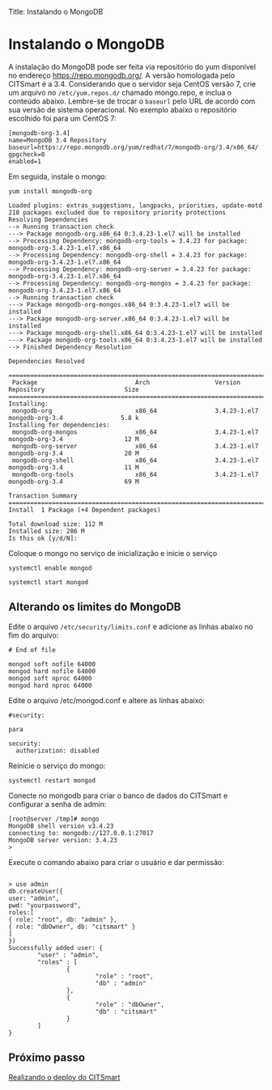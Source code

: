 Title: Instalando o MongoDB

# Instalando o MongoDB

A instalação do MongoDB pode ser feita via repositório do yum disponível no endereço https://repo.mongodb.org/. A versão homologada pelo CITSmart é a 3.4. Considerando que o servidor seja CentOS versão 7, crie um arquivo no `/etc/yum.repos.d/` chamado mongo.repo, e inclua o conteúdo abaixo. Lembre-se de trocar o `baseurl` pelo URL de acordo com sua versão de sistema operacional. No exemplo abaixo o repositório escolhido foi para um CentOS 7:

``` shell
[mongodb-org-3.4]
name=MongoDB 3.4 Repository
baseurl=https://repo.mongodb.org/yum/redhat/7/mongodb-org/3.4/x86_64/
gpgcheck=0
enabled=1
```

Em seguida, instale o mongo:

``` shell
yum install mongodb-org
```
``` shell
Loaded plugins: extras_suggestions, langpacks, priorities, update-motd
210 packages excluded due to repository priority protections
Resolving Dependencies
--> Running transaction check
---> Package mongodb-org.x86_64 0:3.4.23-1.el7 will be installed
--> Processing Dependency: mongodb-org-tools = 3.4.23 for package: mongodb-org-3.4.23-1.el7.x86_64
--> Processing Dependency: mongodb-org-shell = 3.4.23 for package: mongodb-org-3.4.23-1.el7.x86_64
--> Processing Dependency: mongodb-org-server = 3.4.23 for package: mongodb-org-3.4.23-1.el7.x86_64
--> Processing Dependency: mongodb-org-mongos = 3.4.23 for package: mongodb-org-3.4.23-1.el7.x86_64
--> Running transaction check
---> Package mongodb-org-mongos.x86_64 0:3.4.23-1.el7 will be installed
---> Package mongodb-org-server.x86_64 0:3.4.23-1.el7 will be installed
---> Package mongodb-org-shell.x86_64 0:3.4.23-1.el7 will be installed
---> Package mongodb-org-tools.x86_64 0:3.4.23-1.el7 will be installed
--> Finished Dependency Resolution

Dependencies Resolved

===========================================================================================================================
 Package                           Arch                  Version                      Repository                      Size
===========================================================================================================================
Installing:
 mongodb-org                       x86_64                3.4.23-1.el7                 mongodb-org-3.4                5.8 k
Installing for dependencies:
 mongodb-org-mongos                x86_64                3.4.23-1.el7                 mongodb-org-3.4                 12 M
 mongodb-org-server                x86_64                3.4.23-1.el7                 mongodb-org-3.4                 20 M
 mongodb-org-shell                 x86_64                3.4.23-1.el7                 mongodb-org-3.4                 11 M
 mongodb-org-tools                 x86_64                3.4.23-1.el7                 mongodb-org-3.4                 69 M

Transaction Summary
===========================================================================================================================
Install  1 Package (+4 Dependent packages)

Total download size: 112 M
Installed size: 286 M
Is this ok [y/d/N]:

```

Coloque o mongo no serviço de inicialização e inicie o serviço

``` shell
systemctl enable mongod
```
``` shell
systemctl start mongod
```

## Alterando os limites do MongoDB

Edite o arquivo `/etc/security/limits.conf` e adicione as linhas abaixo no fim do arquivo:

``` shell
# End of file

mongod soft nofile 64000
mongod hard nofile 64000
mongod soft nproc 64000
mongod hard nproc 64000

```

Edite o arquivo /etc/mongod.conf e altere as linhas abaixo:

``` shell
#security:

para

security:
  authorization: disabled

```

Reinicie o serviço do mongo:

``` shell
systemctl restart mongod
```
Conecte no mongodb para criar o banco de dados do CITSmart e configurar a senha de admin:
``` shell
[root@server /tmp]# mongo
MongoDB shell version v3.4.23
connecting to: mongodb://127.0.0.1:27017
MongoDB server version: 3.4.23
>
```

Execute o comando abaixo para criar o usuário e dar permissão:

```shell

> use admin
db.createUser({
user: "admin",
pwd: "yourpassword",
roles:[
{ role: "root", db: "admin" },
{ role: "dbOwner", db: "citsmart" }
]
})
Successfully added user: {
        "user" : "admin",
        "roles" : [
                {
                        "role" : "root",
                        "db" : "admin"
                },
                {
                        "role" : "dbOwner",
                        "db" : "citsmart"
                }
        ]
}

```

## Próximo passo

[Realizando o deploy do CITSmart][1]

[1]:/pt-br/citsmart-platform-8/get-started/installation-and-upgrade/perform-installation/deploy-citsmart.html
